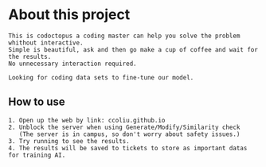 # About this project
    This is codoctopus a coding master can help you solve the problem whithout interactive.
    Simple is beautiful, ask and then go make a cup of coffee and wait for the results.
    No unnecessary interaction required.
    
    Looking for coding data sets to fine-tune our model.

## How to use
    1. Open up the web by link: ccoliu.github.io
    2. Unblock the server when using Generate/Modify/Similarity check
       (The server is in campus, so don't worry about safety issues.)
    3. Try running to see the results.
    4. The results will be saved to tickets to store as important datas for training AI.
